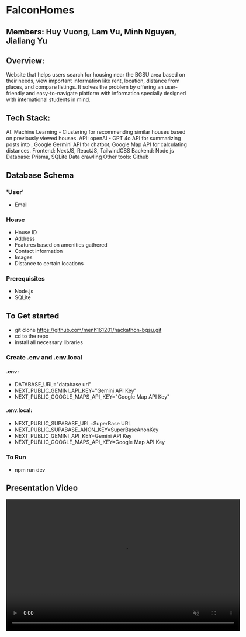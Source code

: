 # FalconHomes

## Members: Huy Vuong, Lam Vu, Minh Nguyen, Jialiang Yu

## Overview:

Website that helps users search for housing near the BGSU area based on their needs, view important information like rent, location, distance from places, and compare listings. It solves the problem by offering an user-friendly and easy-to-navigate platform with information specially designed with international students in mind.

## Tech Stack:

AI: Machine Learning - Clustering for recommending similar houses based on previously viewed houses.
API: openAI - GPT 4o API for summarizing posts into , Google Germini API for chatbot, Google Map API for calculating distances.
Frontend: NextJS, ReactJS, TailwindCSS
Backend: Node.js
Database: Prisma, SQLite
Data crawling
Other tools: Github

## Database Schema

### 'User'

- Email

### House

- House ID
- Address
- Features based on amenities gathered
- Contact information
- Images
- Distance to certain locations

### Prerequisites

- Node.js
- SQLite

## To Get started

- git clone https://github.com/menh161201/hackathon-bgsu.git
- cd to the repo
- install all necessary libraries

### Create .env and .env.local

#### .env:

- DATABASE_URL="database url"
- NEXT_PUBLIC_GEMINI_API_KEY="Gemini API Key"
- NEXT_PUBLIC_GOOGLE_MAPS_API_KEY="Google Map API Key"

#### .env.local:

- NEXT_PUBLIC_SUPABASE_URL=SuperBase URL
- NEXT_PUBLIC_SUPABASE_ANON_KEY=SuperBaseAnonKey
- NEXT_PUBLIC_GEMINI_API_KEY=Gemini API Key
- NEXT_PUBLIC_GOOGLE_MAPS_API_KEY=Google Map API Key

### To Run

- npm run dev

## Presentation Video

<video width="640" height="360" controls autoplay loop muted>
<source src="presentation.mp4" type="video/mp4">
  Your browser does not support the video tag.
</video>
